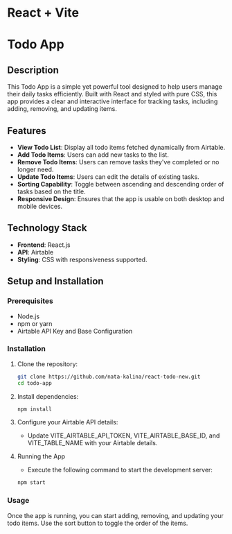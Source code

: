 # React + Vite

# Todo App

## Description
This Todo App is a simple yet powerful tool designed to help users manage their daily tasks efficiently. Built with React and styled with pure CSS, this app provides a clear and interactive interface for tracking tasks, including adding, removing, and updating items.

## Features
- **View Todo List**: Display all todo items fetched dynamically from Airtable.
- **Add Todo Items**: Users can add new tasks to the list.
- **Remove Todo Items**: Users can remove tasks they've completed or no longer need.
- **Update Todo Items**: Users can edit the details of existing tasks.
- **Sorting Capability**: Toggle between ascending and descending order of tasks based on the title.
- **Responsive Design**: Ensures that the app is usable on both desktop and mobile devices.

## Technology Stack
- **Frontend**: React.js
- **API**: Airtable
- **Styling**: CSS with responsiveness supported.

## Setup and Installation

### Prerequisites
- Node.js
- npm or yarn
- Airtable API Key and Base Configuration

### Installation
1. Clone the repository:
   ```bash
   git clone https://github.com/nata-kalina/react-todo-new.git
   cd todo-app

3. Install dependencies:
   ```bash
   npm install

5. Configure your Airtable API details:
   - Update VITE_AIRTABLE_API_TOKEN, VITE_AIRTABLE_BASE_ID, and VITE_TABLE_NAME with your Airtable details.

6. Running the App
   - Execute the following command to start the development server:
   ```bash
   npm start

### Usage
Once the app is running, you can start adding, removing, and updating your todo items. Use the sort button to toggle the order of the items.

